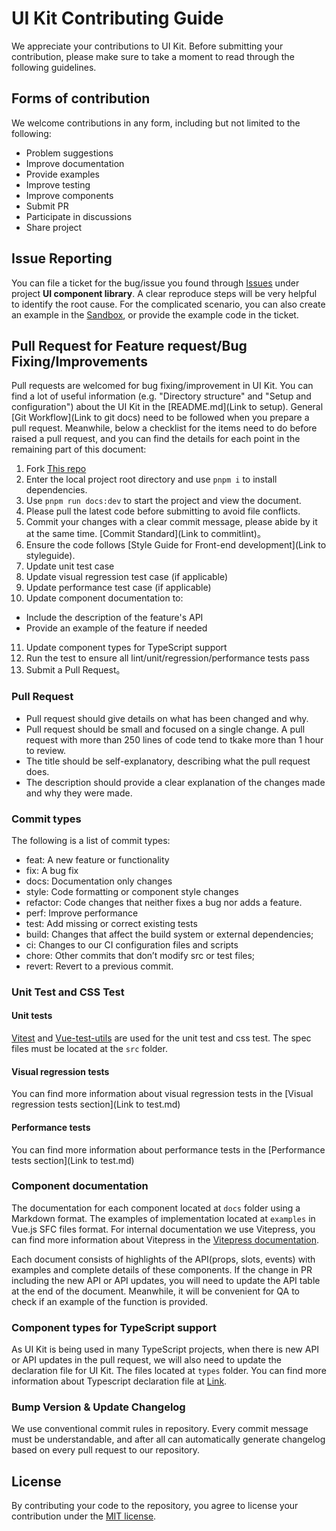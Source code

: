 # UI Kit Contributing Guide

We appreciate your contributions to UI Kit.
Before submitting your contribution, please make sure to take a moment to read through the following guidelines.

## Forms of contribution

We welcome contributions in any form, including but not limited to the following:

* Problem suggestions
* Improve documentation
* Provide examples
* Improve testing
* Improve components
* Submit PR
* Participate in discussions
* Share project

## Issue Reporting

You can file a ticket for the bug/issue you found through [Issues](https://github.com/acronis/ui-component-library/issues) under project **UI component library**.
A clear reproduce steps will be very helpful to identify the root cause.
For the complicated scenario, you can also create an example in the [Sandbox](https://github.com/acronis/ui-component-library/sandbox/index.vue), or provide the example code in the ticket.

## Pull Request for Feature request/Bug Fixing/Improvements

Pull requests are welcomed for bug fixing/improvement in UI Kit.
You can find a lot of useful information (e.g. "Directory structure" and "Setup and configuration") about the UI Kit in the [README.md](Link to setup).
General [Git Workflow](Link to git docs) need to be followed when you prepare a pull request.
Meanwhile, below a checklist for the items need to do before raised a pull request,
and you can find the details for each point in the remaining part of this document:

1. Fork [This repo](https://github.com/acronis/ui-component-library)
2. Enter the local project root directory and use ```pnpm i``` to install dependencies.
3. Use ```pnpm run docs:dev``` to start the project and view the document.
4. Please pull the latest code before submitting to avoid file conflicts.
5. Commit your changes with a clear commit message, please abide by it at the same time. [Commit Standard](Link to commitlint)。
6. Ensure the code follows [Style Guide for Front-end development](Link to styleguide).
7. Update unit test case
8. Update visual regression test case (if applicable)
9. Update performance test case (if applicable)
10. Update component documentation to:
   - Include the description of the feature's API
   - Provide an example of the feature if needed
11. Update component types for TypeScript support
12. Run the test to ensure all lint/unit/regression/performance tests pass
13. Submit a Pull Request。

### Pull Request

- Pull request should give details on what has been changed and why.
- Pull request should be small and focused on a single change. A pull request with more than 250 lines of code tend to tkake more than 1 hour to review.
- The title should be self-explanatory, describing what the pull request does.
- The description should provide a clear explanation of the changes made and why they were made.

### Commit types

The following is a list of commit types:

- feat: A new feature or functionality
- fix: A bug fix
- docs: Documentation only changes
- style: Code formatting or component style changes
- refactor: Code changes that neither fixes a bug nor adds a feature.
- perf: Improve performance
- test: Add missing or correct existing tests
- build: Changes that affect the build system or external dependencies;
- ci: Changes to our CI configuration files and scripts
- chore: Other commits that don’t modify src or test files;
- revert: Revert to a previous commit.

### Unit Test and CSS Test

#### Unit tests

[Vitest](https://vitest.dev/) and [Vue-test-utils](https://test-utils.vuejs.org/) are used for the unit test and css test. 
The spec files must be located at the `src` folder.

#### Visual regression tests

You can find more information about visual regression tests in the [Visual regression tests section](Link to test.md)

#### Performance tests

You can find more information about performance tests in the [Performance tests section](Link to test.md)

### Component documentation

The documentation for each component located at `docs` folder using a Markdown format.
The examples of implementation located at `examples` in Vue.js SFC files format.
For internal documentation we use Vitepress, you can find more information about Vitepress in the [Vitepress documentation](https://vitepress.dev/).

Each document consists of highlights of the API(props, slots, events) with examples and complete details of these components.
If the change in PR including the new API or API updates, you will need to update the API table at the end of the document. 
Meanwhile, it will be convenient for QA to check if an example of the function is provided.

### Component types for TypeScript support

As UI Kit is being used in many TypeScript projects, when there is new API or API updates in the pull request,
we will also need to update the declaration file for UI Kit.
The files located at `types` folder. You can find more information about Typescript declaration file at [Link](https://www.typescriptlang.org/docs/handbook/declaration-files/introduction.html).

### Bump Version & Update Changelog

We use conventional commit rules in repository. Every commit message must be understandable,
and after all can automatically generate changelog based on every pull request to our repository.

## License

By contributing your code to the repository, you agree to license your contribution under the [MIT license](./LICENSE).

